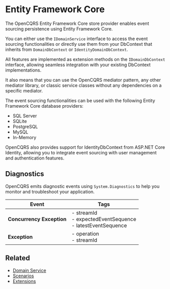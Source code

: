 # Entity Framework Core

The OpenCQRS Entity Framework Core store provider enables event sourcing persistence using Entity Framework Core.

You can either use the `IDomainService` interface to access the event sourcing functionalities or directly use them from your DbContext that inherits from `DomainDbContext` or `IdentityDomainDbContext`.

All features are implemented as extension methods on the `IDomainDbContext` interface, allowing seamless integration with your existing DbContext implementations.

It also means that you can use the OpenCQRS mediator pattern, any other mediator library, or classic service classes without any dependencies on a specific mediator.

The event sourcing functionalities can be used with the following Entity Framework Core database providers:
- SQL Server
- SQLite
- PostgreSQL
- MySQL
- In-Memory

OpenCQRS also provides support for IdentityDbContext from ASP.NET Core Identity, allowing you to integrate event sourcing with user management and authentication features.

## Diagnostics

OpenCQRS emits diagnostic events using `System.Diagnostics` to help you monitor and troubleshoot your application.

| Event                          | Tags                                                                                                                                                                  |
|--------------------------------|-----------------------------------------------------------------------------------------------------------------------------------------------------------------------|
| **Concurrency Exception**      | - streamId<br/>- expectedEventSequence<br/>- latestEventSequence                                                                                                      |
| **Exception**                  | - operation<br/>- streamId                                                                                                                                            |

## Related

- [Domain Service](Domain-Service.md)
- [Scenarios](Entity-Framework-Core-Scenarios)
- [Extensions](Entity-Framework-Core-Extensions)
